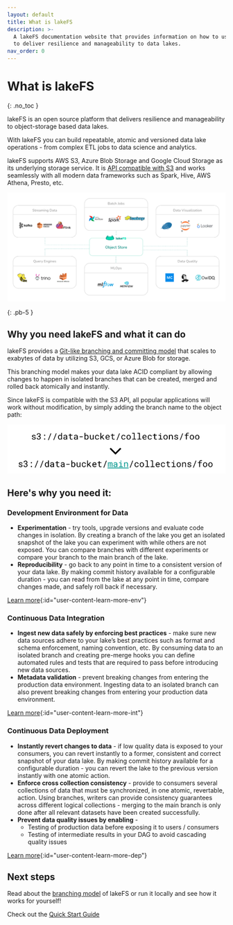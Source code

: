 ```yaml
---
layout: default
title: What is lakeFS
description: >-
  A lakeFS documentation website that provides information on how to use lakeFS
  to deliver resilience and manageability to data lakes.
nav_order: 0
---
```


# What is lakeFS

{: .no\_toc }

lakeFS is an open source platform that delivers resilience and manageability to object-storage based data lakes.

With lakeFS you can build repeatable, atomic and versioned data lake operations - from complex ETL jobs to data science and analytics.

lakeFS supports AWS S3, Azure Blob Storage and Google Cloud Storage as its underlying storage service. It is [API compatible with S3](https://github.com/treeverse/lakeFS/tree/0f1d6df286b834b8debe9e79f8654fbdc7156df8/docs/reference/s3.md) and works seamlessly with all modern data frameworks such as Spark, Hive, AWS Athena, Presto, etc.

![lakeFS](.gitbook/assets/wrapper.png)

{: .pb-5 }

## Why you need lakeFS and what it can do

lakeFS provides a [Git-like branching and committing model](https://github.com/treeverse/lakeFS/tree/0f1d6df286b834b8debe9e79f8654fbdc7156df8/docs/branching/model.md) that scales to exabytes of data by utilizing S3, GCS, or Azure Blob for storage.

This branching model makes your data lake ACID compliant by allowing changes to happen in isolated branches that can be created, merged and rolled back atomically and instantly.

Since lakeFS is compatible with the S3 API, all popular applications will work without modification, by simply adding the branch name to the object path:

![lakeFS s3 addressing](.gitbook/assets/s3_branch.png)

## Here's why you need it:

### Development Environment for Data

* **Experimentation** - try tools, upgrade versions and evaluate code changes in isolation. By creating a branch of the lake you get an isolated snapshot of the lake you can experiment with while others are not exposed. You can compare branches with different experiments or compare your branch to the main branch of the lake.  
* **Reproducibility** - go back to any point in time to a consistent version of your data lake. By making commit history available for a configurable duration - you can read from the lake at any point in time, compare changes made, and safely roll back if necessary.

[Learn more](https://github.com/treeverse/lakeFS/blob/master/docs/branching/recommendations.md#development-environment){:id="user-content-learn-more-env"}

### Continuous Data Integration

* **Ingest new data safely by enforcing best practices** - make sure new data sources adhere to your lake’s best practices such as format and schema enforcement, naming convention, etc. By consuming data to an isolated branch and creating pre-merge hooks you can define automated rules and tests that are required to pass before introducing new data sources.
* **Metadata validation** - prevent breaking changes from entering the production data environment. Ingesting data to an isolated branch can also prevent breaking changes from entering your production data environment.

[Learn more](https://github.com/treeverse/lakeFS/blob/master/docs/branching/recommendations.md#continuous-integration){:id="user-content-learn-more-int"}

### Continuous Data Deployment

* **Instantly revert changes to data** - if low quality data is exposed to your consumers, you can revert instantly to a former, consistent and correct snapshot of your data lake. By making commit history available for a configurable duration - you can revert the lake to the previous version instantly with one atomic action.
* **Enforce cross collection consistency** - provide to consumers several collections of data that must be synchronized, in one atomic, revertable, action. Using branches, writers can provide consistency guarantees across different logical collections - merging to the main branch is only done after all relevant datasets have been created successfully.
* **Prevent data quality issues by enabling** -
  * Testing of production data before exposing it to users / consumers
  * Testing of intermediate results in your DAG to avoid cascading quality issues

[Learn more](https://github.com/treeverse/lakeFS/blob/master/docs/branching/recommendations.md#continuous-deployment){:id="user-content-learn-more-dep"}

## Next steps

Read about the [branching model](https://github.com/treeverse/lakeFS/tree/0f1d6df286b834b8debe9e79f8654fbdc7156df8/docs/branching/model.md) of lakeFS or run it locally and see how it works for yourself!

Check out the [Quick Start Guide](index-1/)

